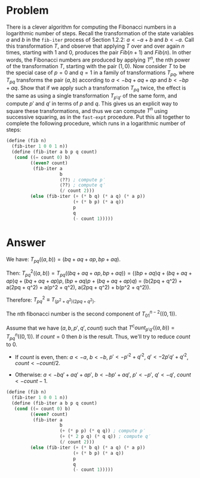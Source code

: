 # Problem

There is a clever algorithm for computing the Fibonacci numbers in a logarithmic number of steps. Recall the transformation of the state variables $a$ and $b$ in the `fib-iter` process of Section 1.2.2: $a <- a + b$ and $b <- a$. Call this transformation $T$, and observe that applying $T$ over and over again $n$ times, starting with 1 and 0, produces the pair $Fib(n + 1)$ and $Fib(n)$. In other words, the Fibonacci numbers are produced by applying $T^n$, the nth power of the transformation $T$, starting with the pair $(1, 0)$. Now consider $T$ to be the special case of $p = 0$ and $q = 1$ in a family of transformations $T_{pq}$, where $T_{pq}$ transforms the pair $(a, b)$ according to $a <- bq + aq + ap$ and $b <- bp + aq$. Show that if we apply such a transformation $T_{pq}$ twice, the effect is the same as using a single transformation $T_{p′q′}$ of the same form, and compute $p′$ and $q′$ in terms of $p$ and $q$. This gives us an explicit way to square these transformations, and thus we can compute $T^n$ using successive squaring, as in the `fast-expt` procedure. Put this all together to complete the following procedure, which runs in a logarithmic number of steps:

```scheme
(define (fib n)
  (fib-iter 1 0 0 1 n))
  (define (fib-iter a b p q count)
   (cond ((= count 0) b)
         ((even? count)
          (fib-iter a
                    b
                    ⟨??⟩ ; compute p′
                    ⟨??⟩ ; compute q′
                    (/ count 2)))
         (else (fib-iter (+ (* b q) (* a q) (* a p))
                         (+ (* b p) (* a q))
                         p
                         q
                         (- count 1)))))
```

# Answer

We have: $T_{pq}((a, b)) = (bq + aq + ap, bp + aq)$.

Then: $T^2_{pq}((a, b)) = T_{pq}((bq + aq + ap, bp + aq)) = ((bp + aq)q + (bq + aq + ap)q + (bq + aq + ap)p, (bp + aq)p + (bq + aq + ap)q)$ = (b(2pq + q^2) + a(2pq + q^2) + a(p^2 + q^2), a(2pq + q^2) + b(p^2 + q^2)).

Therefore: $T^2_{pq} \equiv T_{(p^2 + q^2)(2pq + q^2)}$.

The nth fibonacci number is the second component of $T^{n-2}_{01}((0, 1))$. 

Assume that we have $(a, b, p', q', count)$ such that $T^count_{p'q'}((a, b)) = T^n_{pq}((0, 1))$. If $count = 0$ then $b$ is the result. Thus, we'll try to reduce $count$ to $0$.

- If $count$ is even, then: $a <- a$, $b <- b$, $p' <- p'^2 + q'^2$, $q' <- 2p'q' + q'^2$, $count <- count / 2$.

- Otherwise: $a <- bq' + aq' + ap'$, $b <- bp' + aq'$, $p' <- p'$, $q' <- q'$, $count <- count - 1$.

```scheme
(define (fib n)
  (fib-iter 1 0 0 1 n))
  (define (fib-iter a b p q count)
   (cond ((= count 0) b)
         ((even? count)
          (fib-iter a
                    b
                    (+ (* p p) (* q q)) ; compute p′
                    (+ (* 2 p q) (* q q)) ; compute q′
                    (/ count 2)))
         (else (fib-iter (+ (* b q) (* a q) (* a p))
                         (+ (* b p) (* a q))
                         p
                         q
                         (- count 1)))))
```
